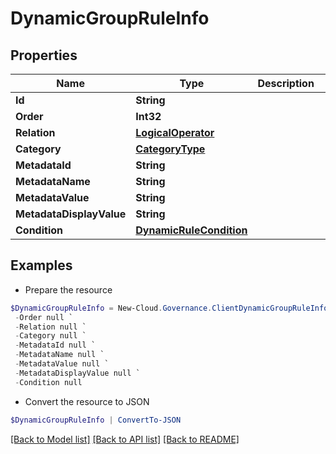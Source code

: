 # DynamicGroupRuleInfo
## Properties

Name | Type | Description | Notes
------------ | ------------- | ------------- | -------------
**Id** | **String** |  | [optional] 
**Order** | **Int32** |  | [optional] 
**Relation** | [**LogicalOperator**](LogicalOperator.md) |  | [optional] 
**Category** | [**CategoryType**](CategoryType.md) |  | [optional] 
**MetadataId** | **String** |  | [optional] 
**MetadataName** | **String** |  | [optional] 
**MetadataValue** | **String** |  | [optional] 
**MetadataDisplayValue** | **String** |  | [optional] 
**Condition** | [**DynamicRuleCondition**](DynamicRuleCondition.md) |  | [optional] 

## Examples

- Prepare the resource
```powershell
$DynamicGroupRuleInfo = New-Cloud.Governance.ClientDynamicGroupRuleInfo  -Id null `
 -Order null `
 -Relation null `
 -Category null `
 -MetadataId null `
 -MetadataName null `
 -MetadataValue null `
 -MetadataDisplayValue null `
 -Condition null
```

- Convert the resource to JSON
```powershell
$DynamicGroupRuleInfo | ConvertTo-JSON
```

[[Back to Model list]](../README.md#documentation-for-models) [[Back to API list]](../README.md#documentation-for-api-endpoints) [[Back to README]](../README.md)

